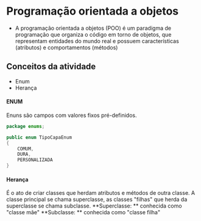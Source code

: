 # Programação orientada a objetos
- A programação orientada a objetos (POO) é um paradigma de programação que organiza o código em torno de objetos, que representam entidades do mundo real e possuem características (atributos) e comportamentos (métodos)

## Conceitos da atividade
- Enum
- Herança

#### ENUM
Enuns são campos com valores fixos pré-definidos.

```java
package enums;

public enum TipoCapaEnum
{
    COMUM,
    DURA,
    PERSONALIZADA
}

```

#### Herança
É o ato de criar classes que herdam atributos e métodos de outra classe.
A classe principal se chama superclasse, as classes "filhas" que herda da superclasse se chama subclasse.
**Superclasse: ** conhecida como "classe mãe"
**Subclasse: ** conhecida como "classe filha"
